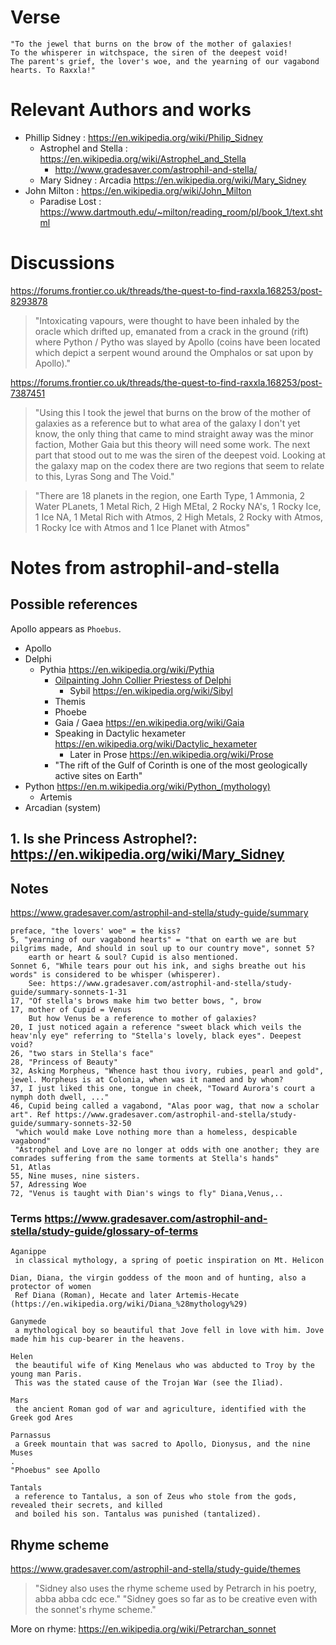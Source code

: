 # Verse 
    "To the jewel that burns on the brow of the mother of galaxies!  
    To the whisperer in witchspace, the siren of the deepest void!   
    The parent's grief, the lover's woe, and the yearning of our vagabond hearts. To Raxxla!"  

# Relevant Authors and works  
- Phillip Sidney : https://en.wikipedia.org/wiki/Philip_Sidney  
	- Astrophel and Stella : https://en.wikipedia.org/wiki/Astrophel_and_Stella  
	    - http://www.gradesaver.com/astrophil-and-stella/  
	- Mary Sidney : Arcadia https://en.wikipedia.org/wiki/Mary_Sidney  
- John Milton : https://en.wikipedia.org/wiki/John_Milton  
	- Paradise Lost : https://www.dartmouth.edu/~milton/reading_room/pl/book_1/text.shtml

# Discussions
https://forums.frontier.co.uk/threads/the-quest-to-find-raxxla.168253/post-8293878  
> "Intoxicating vapours, were thought to have been inhaled by the oracle which drifted up, emanated 
from a crack in the ground (rift) where Python / Pytho was slayed by Apollo (coins have been located 
which depict a serpent wound around the Omphalos or sat upon by Apollo)."  

https://forums.frontier.co.uk/threads/the-quest-to-find-raxxla.168253/post-7387451  
> "Using this I took the jewel that burns on the brow of the mother of galaxies as a reference 
but to what area of the galaxy I don't yet know, the only thing that came to mind straight away 
was the minor faction, Mother Gaia but this theory will need some work.
The next part that stood out to me was the siren of the deepest void. Looking at the galaxy map 
on the codex there are two regions that seem to relate to this, Lyras Song and The Void."
	
> "There are 18 planets in the region, one Earth Type, 1 Ammonia, 2 Water PLanets, 1 Metal Rich, 
2 High MEtal, 2 Rocky NA's, 1 Rocky Ice, 1 Ice NA, 1 Metal Rich with Atmos, 2 High Metals, 
2 Rocky with Atmos, 1 Rocky Ice with Atmos and 1 Ice Planet with Atmos"
	
# Notes from astrophil-and-stella
## Possible references
Apollo appears as `Phoebus`.
- Apollo
- Delphi
	- Pythia https://en.wikipedia.org/wiki/Pythia
		- [Oilpainting John Collier Priestess of Delphi](https://en.wikipedia.org/wiki/File:John_Collier_-_Priestess_of_Delphi.jpg)
			- Sybil https://en.wikipedia.org/wiki/Sibyl
		- Themis
		- Phoebe
		- Gaia / Gaea https://en.wikipedia.org/wiki/Gaia
		- Speaking in Dactylic hexameter https://en.wikipedia.org/wiki/Dactylic_hexameter
			- Later in Prose https://en.wikipedia.org/wiki/Prose
		- "The rift of the Gulf of Corinth is one of the most geologically active sites on Earth"
- Python https://en.m.wikipedia.org/wiki/Python_(mythology)
	- Artemis
- Arcadian (system) 


## 1. Is she Princess Astrophel?: https://en.wikipedia.org/wiki/Mary_Sidney
## Notes
https://www.gradesaver.com/astrophil-and-stella/study-guide/summary
	
	preface, "the lovers' woe" = the kiss?
	5, "yearning of our vagabond hearts" = "that on earth we are but pilgrims made, And should in soul up to our country move", sonnet 5?
		earth or heart & soul? Cupid is also mentioned.
	Sonnet 6, "While tears pour out his ink, and sighs breathe out his words" is considered to be whisper (whisperer).
		See: https://www.gradesaver.com/astrophil-and-stella/study-guide/summary-sonnets-1-31
	17, "Of stella's brows make him two better bows, ", brow
	17, mother of Cupid = Venus
		But how Venus be a reference to mother of galaxies?
	20, I just noticed again a reference "sweet black which veils the heav'nly eye" referring to "Stella's lovely, black eyes". Deepest void?
	26, "two stars in Stella's face"
	28, "Princess of Beauty"
	32, Asking Morpheus, "Whence hast thou ivory, rubies, pearl and gold", jewel. Morpheus is at Colonia, when was it named and by whom?
	37, I just liked this one, tongue in cheek, "Toward Aurora's court a nymph doth dwell, ..."
	46, Cupid being called a vagabond, "Alas poor wag, that now a scholar art". Ref https://www.gradesaver.com/astrophil-and-stella/study-guide/summary-sonnets-32-50
	 "which would make Love nothing more than a homeless, despicable vagabond"
	 "Astrophel and Love are no longer at odds with one another; they are comrades suffering from the same torments at Stella's hands"
	51, Atlas
	55, Nine muses, nine sisters.
	57, Adressing Woe
	72, "Venus is taught with Dian's wings to fly" Diana,Venus,..
	
### Terms https://www.gradesaver.com/astrophil-and-stella/study-guide/glossary-of-terms
	Aganippe
	 in classical mythology, a spring of poetic inspiration on Mt. Helicon

	Dian, Diana, the virgin goddess of the moon and of hunting, also a protector of women
	 Ref Diana (Roman), Hecate and later Artemis-Hecate (https://en.wikipedia.org/wiki/Diana_%28mythology%29)
	 
	Ganymede
	 a mythological boy so beautiful that Jove fell in love with him. Jove made him his cup-bearer in the heavens.
	 
	Helen
	 the beautiful wife of King Menelaus who was abducted to Troy by the young man Paris. 
	 This was the stated cause of the Trojan War (see the Iliad).

	Mars
	 the ancient Roman god of war and agriculture, identified with the Greek god Ares

	Parnassus
	 a Greek mountain that was sacred to Apollo, Dionysus, and the nine Muses
	.
	"Phoebus" see Apollo

	Tantals
	 a reference to Tantalus, a son of Zeus who stole from the gods, revealed their secrets, and killed 
	 and boiled his son. Tantalus was punished (tantalized).
	 
## Rhyme scheme
https://www.gradesaver.com/astrophil-and-stella/study-guide/themes
> "Sidney also uses the rhyme scheme used by Petrarch in his poetry, abba abba cdc ece."
"Sidney goes so far as to be creative even with the sonnet's rhyme scheme."

More on rhyme: https://en.wikipedia.org/wiki/Petrarchan_sonnet